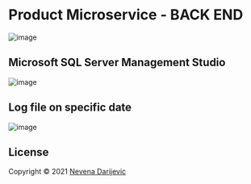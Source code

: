 # Product Microservice - BACK END

![image](https://user-images.githubusercontent.com/58109096/163625828-4448bbff-25b9-4cf8-9d0a-2f4a52432b90.png)

## Microsoft SQL Server Management Studio
![image](https://user-images.githubusercontent.com/58109096/163626602-cfd60135-fd39-42e4-8b42-39ef1dbc6e89.png)

## Log file on specific date
![image](https://user-images.githubusercontent.com/58109096/163626830-cf2e327e-4f06-47de-8023-246dbe4c4ce9.png)

## License
Copyright © 2021 [Nevena Darijevic][]

[Nevena Darijevic]: https://rs.linkedin.com/in/nevena-darijević-53876415b
